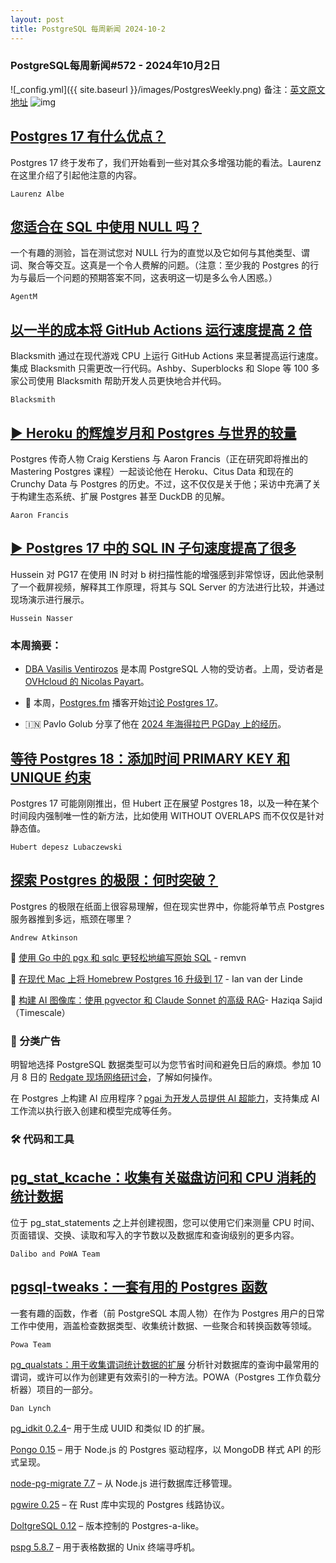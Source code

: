 ```yaml
---
layout: post
title: PostgreSQL 每周新闻 2024-10-2
---
```

### PostgreSQL每周新闻#572 - 2024年10月2日
![_config.yml]({{ site.baseurl }}/images/PostgresWeekly.png)
备注：[英文原文地址](https://postgresweekly.com/issues/572)
![img](https://res.cloudinary.com/cpress/image/upload/w_1280,e_sharpen:60,q_auto/kwfnttiwnfhqxipayqji.jpg)
## [Postgres 17 有什么优点？](https://postgresweekly.com/link/160512/web)
Postgres 17 终于发布了，我们开始看到一些对其众多增强功能的看法。Laurenz 在这里介绍了引起他注意的内容。

`Laurenz Albe`
## [您适合在 SQL 中使用 NULL 吗？](https://postgresweekly.com/link/160514/web)
一个有趣的测验，旨在测试您对 NULL 行为的直觉以及它如何与其他类型、谓词、聚合等交互。这真是一个令人费解的问题。（注意：至少我的 Postgres 的行为与最后一个问题的预期答案不同，这表明这一切是多么令人困惑。）


`AgentM `
## [以一半的成本将 GitHub Actions 运行速度提高 2 倍](https://postgresweekly.com/link/160511/web)
Blacksmith 通过在现代游戏 CPU 上运行 GitHub Actions 来显著提高运行速度。集成 Blacksmith 只需更改一行代码。Ashby、Superblocks 和 Slope 等 100 多家公司使用 Blacksmith 帮助开发人员更快地合并代码。


`Blacksmith  `
## [▶ Heroku 的辉煌岁月和 Postgres 与世界的较量](https://postgresweekly.com/link/160515/web)
Postgres 传奇人物 Craig Kerstiens 与 Aaron Francis（正在研究即将推出的 Mastering Postgres 课程）一起谈论他在 Heroku、Citus Data 和现在的 Crunchy Data 与 Postgres 的历史。不过，这不仅仅是关于他；采访中充满了关于构建生态系统、扩展 Postgres 甚至 DuckDB 的见解。


`Aaron Francis `
## [▶ Postgres 17 中的 SQL IN 子句速度提高了很多](https://postgresweekly.com/link/160517/web)
Hussein 对 PG17 在使用 IN 时对 b 树扫描性能的增强感到非常惊讶，因此他录制了一个截屏视频，解释其工作原理，将其与 SQL Server 的方法进行比较，并通过现场演示进行展示。


`Hussein Nasser`

### 本周摘要：

* [DBA Vasilis Ventirozos](https://postgresweekly.com/link/160518/web) 是本周 PostgreSQL 人物的受访者。上周，受访者是[OVHcloud 的 Nicolas Payart](https://postgresweekly.com/link/160519/web)。

* 🎤 本周，[Postgres.fm](https://postgresweekly.com/link/160520/web) 播客开始[讨论 Postgres 17](https://postgresweekly.com/link/160521/web)。

* 🇮🇳 Pavlo Golub 分享了他在 [2024 年海得拉巴 PGDay 上的经历](https://postgresweekly.com/link/160522/web)。


## [等待 Postgres 18：添加时间 PRIMARY KEY 和 UNIQUE 约束](https://postgresweekly.com/link/160523/web) 
Postgres 17 可能刚刚推出，但 Hubert 正在展望 Postgres 18，以及一种在某个时间段内强制唯一性的新方法，比如使用 WITHOUT OVERLAPS 而不仅仅是针对静态值。


`Hubert depesz Lubaczewski`
## [探索 Postgres 的极限：何时突破？](https://postgresweekly.com/link/160524/web)
Postgres 的极限在纸面上很容易理解，但在现实世界中，你能将单节点 Postgres 服务器推到多远，瓶颈在哪里？


`Andrew Atkinson`


📄 [使用 Go 中的 pgx 和 sqlc 更轻松地编写原始 SQL](https://postgresweekly.com/link/160525/web) - remvn

📄 [在现代 Mac 上将 Homebrew Postgres 16 升级到 17](https://postgresweekly.com/link/160526/web) - Ian van der Linde

📄 [构建 AI 图像库：使用 pgvector 和 Claude Sonnet 的高级 RAG](https://postgresweekly.com/link/160527/web)- Haziqa Sajid（Timescale）


### 📰 分类广告

明智地选择 PostgreSQL 数据类型可以为您节省时间和避免日后的麻烦。参加 10 月 8 日的 [Redgate 现场网络研讨会](https://postgresweekly.com/link/160528/web)，了解如何操作。

在 Postgres 上构建 AI 应用程序？[pgai 为开发人员提供 AI 超能力](https://postgresweekly.com/link/160617/web)，支持集成 AI 工作流以执行嵌入创建和模型完成等任务。


### 🛠 代码和工具

## [pg_stat_kcache：收集有关磁盘访问和 CPU 消耗的统计数据](https://postgresweekly.com/link/160529/web)
位于 pg_stat_statements 之上并创建视图，您可以使用它们来测量 CPU 时间、页面错误、交换、读取和写入的字节数以及数据库和查询级别的更多内容。


`Dalibo and PoWA Team`
## [pgsql-tweaks：一套有用的 Postgres 函数](https://postgresweekly.com/link/160532/web)
一套有趣的函数，作者（前 PostgreSQL 本周人物）在作为 Postgres 用户的日常工作中使用，涵盖检查数据类型、收集统计数据、一些聚合和转换函数等领域。


`Powa Team`

[pg_qualstats：用于收集谓词统计数据的扩展](https://postgresweekly.com/link/160433/web)
分析针对数据库的查询中最常用的谓词，或许可以作为创建更有效索引的一种方法。POWA（Postgres 工作负载分析器）项目的一部分。


`Dan Lynch`


[pg_idkit 0.2.4](https://postgresweekly.com/link/160534/web)– 用于生成 UUID 和类似 ID 的扩展。

[Pongo 0.15](https://postgresweekly.com/link/160535/web) – 用于 Node.js 的 Postgres 驱动程序，以 MongoDB 样式 API 的形式呈现。

[node-pg-migrate 7.7](https://postgresweekly.com/link/160536/web) – 从 Node.js 进行数据库迁移管理。

[pgwire 0.25](https://postgresweekly.com/link/160537/web) – 在 Rust 库中实现的 Postgres 线路协议。

[DoltgreSQL 0.12](https://postgresweekly.com/link/160538/web) – 版本控制的 Postgres-a-like。

[pspg 5.8.7](https://postgresweekly.com/link/160539/web) – 用于表格数据的 Unix 终端寻呼机。